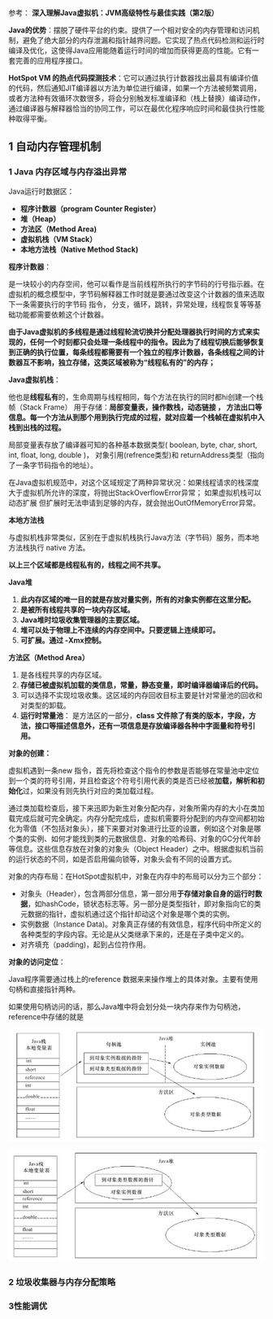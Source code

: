 参考： **深入理解Java虚拟机：JVM高级特性与最佳实践（第2版）**

**Java的优势**：摆脱了硬件平台的约束。提供了一个相对安全的内存管理和访问机制，避免了绝大部分的内存泄漏和指针越界问题。它实现了热点代码检测和运行时编译及优化，这使得Java应用能随着运行时间的增加而获得更高的性能。它有一套完善的应用程序接口。

**HotSpot VM 的热点代码探测技术**：它可以通过执行计数器找出最具有编译价值的代码，然后通知JIT编译器以方法为单位进行编译，如果一个方法被频繁调用，或者方法种有效循环次数很多，将会分别触发标准编译和（栈上替换）编译动作，通过编译器与解释器恰当的协同工作，可以在最优化程序响应时间和最佳执行性能种取得平衡。

## 1 自动内存管理机制



### 1 Java 内存区域与内存溢出异常

Java运行时数据区：

- **程序计数器（program Counter Register）**
- **堆（Heap）**
- **方法区（Method Area)**
- **虚拟机栈（VM Stack）**
- **本地方法栈（Native Method Stack)**



**程序计数器**： 

是一块较小的内存空间，他可以看作是当前线程所执行的字节码的行号指示器。在虚拟机的概念模型中，字节码解释器工作时就是要通过改变这个计数器的值来选取下一条需要执行的字节码 指令， 分支，循环，跳转，异常处理，线程恢复等等基础功能都需要依赖这个计数器。

**由于Java虚拟机的多线程是通过线程轮流切换并分配处理器执行时间的方式来实现的，任何一个时刻都只会处理一条线程中的指令。因此为了线程切换后能够恢复到正确的执行位置，每条线程都需要有一个独立的程序计数器，各条线程之间的计数器互不影响，独立存储，这类区域被称为“线程私有的”的内存；**

**Java虚拟机栈**：

他也是**线程私有**的，生命周期与线程相同，每个方法在执行的同时都hi创建一个栈帧（Stack Frame） 用于存储：**局部变量表，操作数栈，动态链接 ， 方法出口等信息。每一个方法从到那个用到执行完成的过程，就对应着一个栈帧在虚拟机中入栈到出栈的过程。**

局部变量表存放了编译器可知的各种基本数据类型( boolean, byte, char, short, int, float, long, double )， 对象引用(refrence类型)和 returnAddress类型（指向了一条字节码指令的地址）。

在Java虚拟机规范中，对这个区域规定了两种异常状况：如果线程请求的栈深度大于虚拟机所允许的深度，将抛出StackOverflowError异常； 如果虚拟机栈可以动态扩展 但扩展时无法申请到足够的内存，就会抛出OutOfMemoryError异常。

**本地方法栈**

与虚拟机栈非常类似，区别在于虚拟机栈执行Java方法（字节码）服务，而本地方法栈执行 native 方法。

**以上三个区域都是线程私有的，线程之间不共享。**



**Java堆**

1. **此内存区域的唯一目的就是存放对量实例，所有的对象实例都在这里分配。**
2. **是被所有线程共享的一块内存区域。**
3. **Java堆时垃圾收集管理器的主要区域。**
4. **堆可以处于物理上不连续的内存空间中。只要逻辑上连续即可。**
5. **可扩展。通过 -Xmx控制。**



**方法区（Method Area）**

1. 是各线程共享的内存区域。
2. **存储已被虚拟机加载的类信息，常量，静态变量，即时编译器编译后的代码。**
3. 可以选择不实现垃圾收集。这区域的内存回收目标主要是针对常量池的回收和对类型的卸载。
4. **运行时常量池**： 是方法区的一部分，**class 文件除了有类的版本，字段，方法，接口等描述信息外，还有一项信息是存放编译器各种中字面量和符号引用。**



**对象的创建：**

虚拟机遇到一条new 指令，首先将检查这个指令的参数是否能够在常量池中定位到一个类的符号引用，并且检查这个符号引用代表的类是否已经被**加载，解析和初始化**过，如果没有则先执行对应的类加载过程。

通过类加载检查后，接下来迅即为新生对象分配内存，对象所需内存的大小在类加载完成后就可完全确定。内存分配完成后，虚拟机需要将分配到的内存空间都初始化为零值（不包括对象头），接下来要对对象进行比亚的设置，例如这个对象是哪个类的实例、如何才能找到类的元数据信息、对象的哈希码、对象的GC分代年龄等信息。这些信息存放在对象的对象头（Object Header）之中。根据虚拟机当前的运行状态的不同，如是否启用偏向锁等，对象头会有不同的设置方式。



对象的内存布局：在HotSpot虚拟机中，对象在内存中的布局可以分为三个部分：

- 对象头（Header），包含两部分信息，第一部分用**于存储对象自身的运行时数据**，如hashCode，锁状态标志等。另一部分是类型指针，即对象指向它的类元数据的指针，虚拟机通过这个指针却动这个对象是哪个类的实例。
- 实例数据（Instance Data)。对象真正存储的有效信息，程序代码中所定义的各种类型的字段内容。无论是从父类继承下来的，还是在子类中定义的。
- 对齐填充（padding)，起到占位符作用。



**对象的访问定位**：

Java程序需要通过栈上的reference 数据来来操作堆上的具体对象。主要有使用句柄和直接指针两种。

如果使用句柄访问的话，那么Java堆中将会划分处一块内存来作为句柄池，reference中存储的就是

![1556268397469](JVM.assets/1556268397469.png)



![1556268451091](JVM.assets/1556268451091.png)

### 2 垃圾收集器与内存分配策略





### 3性能调优

















